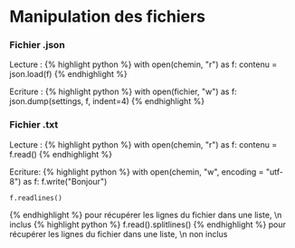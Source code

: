 # Manipulation des fichiers

### Fichier .json

Lecture :
{% highlight python %}
with open(chemin, "r") as f:
    contenu = json.load(f)
{% endhighlight %}

Ecriture :
{% highlight python %}
with open(fichier, "w") as f:
    json.dump(settings, f, indent=4)
{% endhighlight %}


### Fichier .txt

Lecture :
{% highlight python %}
with open(chemin, "r") as f:
    contenu = f.read()
{% endhighlight %}

Ecriture:
{% highlight python %}
with open(chemin, "w", encoding = "utf-8") as f:
    f.write("Bonjour")

    f.readlines()
{% endhighlight %}
pour récupérer les lignes du fichier dans une liste, \n inclus
{% highlight python %}
f.read().splitlines()
{% endhighlight %}
pour récupérer les lignes du fichier dans une liste, \n non inclus
